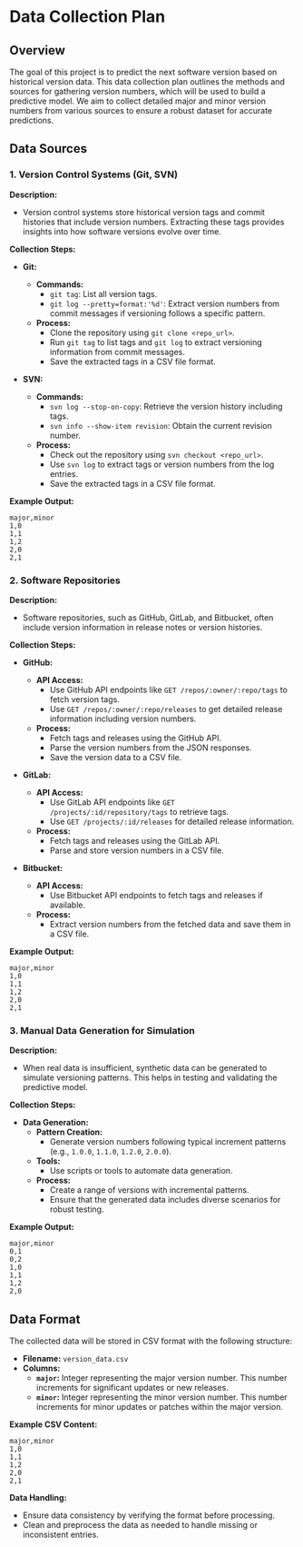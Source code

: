 # Data Collection Plan

## Overview

The goal of this project is to predict the next software version based on historical version data. This data collection plan outlines the methods and sources for gathering version numbers, which will be used to build a predictive model. We aim to collect detailed major and minor version numbers from various sources to ensure a robust dataset for accurate predictions.

## Data Sources

### 1. Version Control Systems (Git, SVN)

**Description:**
- Version control systems store historical version tags and commit histories that include version numbers. Extracting these tags provides insights into how software versions evolve over time.

**Collection Steps:**

- **Git:**
  - **Commands:**
    - `git tag`: List all version tags.
    - `git log --pretty=format:'%d'`: Extract version numbers from commit messages if versioning follows a specific pattern.
  - **Process:**
    - Clone the repository using `git clone <repo_url>`.
    - Run `git tag` to list tags and `git log` to extract versioning information from commit messages.
    - Save the extracted tags in a CSV file format.

- **SVN:**
  - **Commands:**
    - `svn log --stop-on-copy`: Retrieve the version history including tags.
    - `svn info --show-item revision`: Obtain the current revision number.
  - **Process:**
    - Check out the repository using `svn checkout <repo_url>`.
    - Use `svn log` to extract tags or version numbers from the log entries.
    - Save the extracted tags in a CSV file format.

**Example Output:**

```
major,minor
1,0
1,1
1,2
2,0
2,1
```

### 2. Software Repositories

**Description:**
- Software repositories, such as GitHub, GitLab, and Bitbucket, often include version information in release notes or version histories.

**Collection Steps:**

- **GitHub:**
  - **API Access:**
    - Use GitHub API endpoints like `GET /repos/:owner/:repo/tags` to fetch version tags.
    - Use `GET /repos/:owner/:repo/releases` to get detailed release information including version numbers.
  - **Process:**
    - Fetch tags and releases using the GitHub API.
    - Parse the version numbers from the JSON responses.
    - Save the version data to a CSV file.

- **GitLab:**
  - **API Access:**
    - Use GitLab API endpoints like `GET /projects/:id/repository/tags` to retrieve tags.
    - Use `GET /projects/:id/releases` for detailed release information.
  - **Process:**
    - Fetch tags and releases using the GitLab API.
    - Parse and store version numbers in a CSV file.

- **Bitbucket:**
  - **API Access:**
    - Use Bitbucket API endpoints to fetch tags and releases if available.
  - **Process:**
    - Extract version numbers from the fetched data and save them in a CSV file.

**Example Output:**

```
major,minor
1,0
1,1
1,2
2,0
2,1
```

### 3. Manual Data Generation for Simulation

**Description:**
- When real data is insufficient, synthetic data can be generated to simulate versioning patterns. This helps in testing and validating the predictive model.

**Collection Steps:**

- **Data Generation:**
  - **Pattern Creation:**
    - Generate version numbers following typical increment patterns (e.g., `1.0.0`, `1.1.0`, `1.2.0`, `2.0.0`).
  - **Tools:**
    - Use scripts or tools to automate data generation.
  - **Process:**
    - Create a range of versions with incremental patterns.
    - Ensure that the generated data includes diverse scenarios for robust testing.

**Example Output:**

```
major,minor
0,1
0,2
1,0
1,1
1,2
2,0
```

## Data Format

The collected data will be stored in CSV format with the following structure:

- **Filename:** `version_data.csv`
- **Columns:**
  - **`major`:** Integer representing the major version number. This number increments for significant updates or new releases.
  - **`minor`:** Integer representing the minor version number. This number increments for minor updates or patches within the major version.

**Example CSV Content:**

```
major,minor
1,0
1,1
1,2
2,0
2,1
```

**Data Handling:**
- Ensure data consistency by verifying the format before processing.
- Clean and preprocess the data as needed to handle missing or inconsistent entries.
